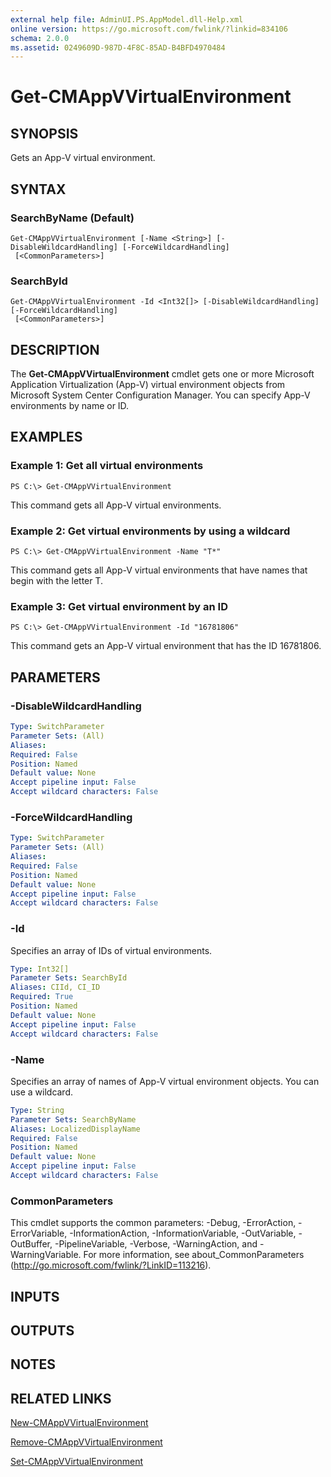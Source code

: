 ```yaml
---
external help file: AdminUI.PS.AppModel.dll-Help.xml
online version: https://go.microsoft.com/fwlink/?linkid=834106
schema: 2.0.0
ms.assetid: 0249609D-987D-4F8C-85AD-B4BFD4970484
---
```


# Get-CMAppVVirtualEnvironment

## SYNOPSIS
Gets an App-V virtual environment.

## SYNTAX

### SearchByName (Default)
```
Get-CMAppVVirtualEnvironment [-Name <String>] [-DisableWildcardHandling] [-ForceWildcardHandling]
 [<CommonParameters>]
```

### SearchById
```
Get-CMAppVVirtualEnvironment -Id <Int32[]> [-DisableWildcardHandling] [-ForceWildcardHandling]
 [<CommonParameters>]
```

## DESCRIPTION
The **Get-CMAppVVirtualEnvironment** cmdlet gets one or more Microsoft Application Virtualization (App-V) virtual environment objects from Microsoft System Center Configuration Manager.
You can specify App-V environments by name or ID.

## EXAMPLES

### Example 1: Get all virtual environments
```
PS C:\> Get-CMAppVVirtualEnvironment
```

This command gets all App-V virtual environments.

### Example 2: Get virtual environments by using a wildcard
```
PS C:\> Get-CMAppVVirtualEnvironment -Name "T*"
```

This command gets all App-V virtual environments that have names that begin with the letter T.

### Example 3: Get virtual environment by an ID
```
PS C:\> Get-CMAppVVirtualEnvironment -Id "16781806"
```

This command gets an App-V virtual environment that has the ID 16781806.

## PARAMETERS

### -DisableWildcardHandling


```yaml
Type: SwitchParameter
Parameter Sets: (All)
Aliases: 
Required: False
Position: Named
Default value: None
Accept pipeline input: False
Accept wildcard characters: False
```

### -ForceWildcardHandling


```yaml
Type: SwitchParameter
Parameter Sets: (All)
Aliases: 
Required: False
Position: Named
Default value: None
Accept pipeline input: False
Accept wildcard characters: False
```

### -Id
Specifies an array of IDs of virtual environments.

```yaml
Type: Int32[]
Parameter Sets: SearchById
Aliases: CIId, CI_ID
Required: True
Position: Named
Default value: None
Accept pipeline input: False
Accept wildcard characters: False
```

### -Name
Specifies an array of names of App-V virtual environment objects.
You can use a wildcard.

```yaml
Type: String
Parameter Sets: SearchByName
Aliases: LocalizedDisplayName
Required: False
Position: Named
Default value: None
Accept pipeline input: False
Accept wildcard characters: False
```

### CommonParameters
This cmdlet supports the common parameters: -Debug, -ErrorAction, -ErrorVariable, -InformationAction, -InformationVariable, -OutVariable, -OutBuffer, -PipelineVariable, -Verbose, -WarningAction, and -WarningVariable. For more information, see about_CommonParameters (http://go.microsoft.com/fwlink/?LinkID=113216).

## INPUTS

## OUTPUTS

## NOTES

## RELATED LINKS

[New-CMAppVVirtualEnvironment](./New-CMAppVVirtualEnvironment.md)

[Remove-CMAppVVirtualEnvironment](./Remove-CMAppVVirtualEnvironment.md)

[Set-CMAppVVirtualEnvironment](./Set-CMAppVVirtualEnvironment.md)


